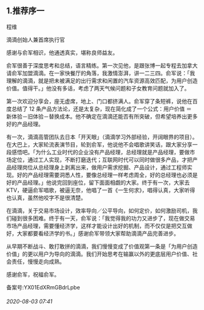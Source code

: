 ## 1.推荐序一
程维    

滴滴创始人兼首席执行官 


感谢与俞军相识，他通透真实，堪称良师益友。 


俞军很善于深度思考和总结，语言精练。第一次见他，是跟张博一起专程去加拿大请俞军加盟滴滴。在一家快餐厅的角落，我激情澎湃，讲一二三四。俞军说：「我理解的滴滴，就是把未被满足的出行需求和闲置的汽车资源高效匹配，为用户创造价值。值得干。」他没有多话，考虑了两天气候问题和子女教育问题就加入了。 


第一次欢迎分享会，座无虚席，地上、门口都挤满人。俞军穿了条短裤，说他在百度总结了 12 条产品方法论，还是太复杂，现在简化成了一个公式：用户价值 ＝ 新体验－旧体验－替换成本。他不确定在滴滴还能否有所突破，但希望培养出更多好的产品经理。 


有一次，滴滴高管团队去日本「开天眼」（滴滴学习外部经验，开阔眼界的项目）。在大巴上，大家轮流表演节目，轮到俞军，他说他不会唱歌讲笑话，跟大家分享一段感悟吧。「为什么工业时代的企业没有产品经理，总经理就是产品经理，要做市场定位，通过工人实现，不断打磨迭代；互联网时代可以同时做很多产品，才把产品经理岗位从总经理身上剥离出来，做用户需求挖掘、产品设计，通过工程师实现。好的产品经理需要洞悉人性，要像总经理一样考虑周全，好的总经理也必须是好的产品经理。」他说完回到座位，留下面面相觑的大家。终于有一次，大家去 KTV，硬逼俞军唱歌，被逼无奈，他唱了一首《一生何求》，唱得认真，大家听得也认真，虽然他咬字不是很清楚。 


在滴滴，关于交易市场设计，效率导向／公平导向，如何定价，如何激励司机，我们碰到很多困难。终于有一天，俞军说：「我觉得我的功力又进步了，现在做交易市场产品经理，需要懂经济学，这样才能设计出好的机制，而不仅仅是把交互做好，大家都要看经济学的书。」感谢俞军带领大家帮助滴滴产品完善进步。 


从早期不断战斗、敢打敢拼的滴滴，我们慢慢变成了价值观第一条是「为用户创造价值」的更以用户为导向的滴滴。我们开始思考在输赢以外的更底层用户价值、社会责任，慢慢走向成熟。 


感谢俞军，祝福俞军。 


备案号:YX01EdXRmGBdrLpbe


###### 2020-08-03 07:41
